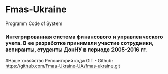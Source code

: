 # Fmas-Ukraine
Programm Code of System


### Интегрированная система финансового и управленческого учета. В ее разработке принимали участие сотрудники, аспиранты, студенты ДонНУ в периоде 2005-2016 гг.

#Наше хозяйство
Репозиторий кода GIT - Github: https://github.com/Fmas-Ukraine-UA/fmas-ukraine.git
